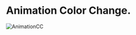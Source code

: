 # Animation Color Change.

![AnimationCC](https://user-images.githubusercontent.com/98979530/161050665-da4d349c-77cf-4904-9694-1c046f8edda8.gif)
